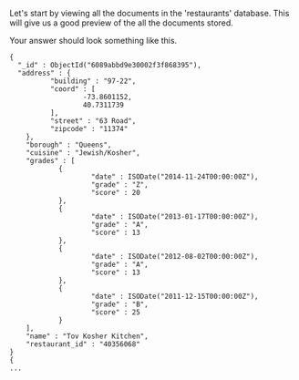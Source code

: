 Let's start by viewing all the documents in the 'restaurants' database.
This will give us a good preview of the all the documents stored.

Your answer should look something like this.
```
{
  "_id" : ObjectId("6089abbd9e30002f3f868395"),
  "address" : {
          "building" : "97-22",
          "coord" : [
                  -73.8601152,
                  40.7311739
          ],
          "street" : "63 Road",
          "zipcode" : "11374"
    },
    "borough" : "Queens",
    "cuisine" : "Jewish/Kosher",
    "grades" : [
            {
                    "date" : ISODate("2014-11-24T00:00:00Z"),
                    "grade" : "Z",
                    "score" : 20
            },
            {
                    "date" : ISODate("2013-01-17T00:00:00Z"),
                    "grade" : "A",
                    "score" : 13
            },
            {
                    "date" : ISODate("2012-08-02T00:00:00Z"),
                    "grade" : "A",
                    "score" : 13
            },
            {
                    "date" : ISODate("2011-12-15T00:00:00Z"),
                    "grade" : "B",
                    "score" : 25
            }
    ],
    "name" : "Tov Kosher Kitchen",
    "restaurant_id" : "40356068"
}
{
...
```